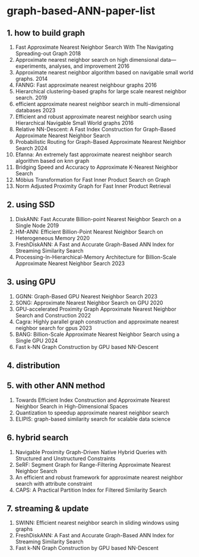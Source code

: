 # graph-based-ANN-paper-list

## 1. how to build graph

1. Fast Approximate Nearest Neighbor Search With The Navigating Spreading-out Graph 2018
2. Approximate nearest neighbor search on high dimensional data—experiments, analyses, and improvement 2016
3. Approximate nearest neighbor algorithm based on navigable small world graphs. 2014
4. FANNG: Fast approximate nearest neighbour graphs 2016
5. Hierarchical clustering-based graphs for large scale nearest neighbor search. 2019
6. efficient approximate nearest neighbor search in multi-dimensional databases 2023
7.  Efficient and robust approximate nearest neighbor search using Hierarchical Navigable Small World graphs 2016
8. Relative NN-Descent: A Fast Index Construction for Graph-Based Approximate Nearest Neighbor Search
9. Probabilistic Routing for Graph-Based Approximate Nearest Neighbor Search 2024
10. Efanna: An extremely fast approximate nearest neighbor search algorithm based on knn graph
11. Bridging Speed and Accuracy to Approximate K-Nearest Neighbor Search
12. Möbius Transformation for Fast Inner Product Search on Graph
13. Norm Adjusted Proximity Graph for Fast Inner Product Retrieval

## 2. using SSD

1. DiskANN: Fast Accurate Billion-point Nearest Neighbor Search on a Single Node 2019
2. HM-ANN: Efficient Billion-Point Nearest Neighbor Search on Heterogeneous Memory 2020
3. FreshDiskANN: A Fast and Accurate Graph-Based ANN Index for Streaming Similarity Search
4. Processing-In-Hierarchical-Memory Architecture for Billion-Scale Approximate Nearest Neighbor Search 2023

## 3. using GPU

1. GGNN: Graph-Based GPU Nearest Neighbor Search 2023
2. SONG: Approximate Nearest Neighbor Search on GPU 2020
3. GPU-accelerated Proximity Graph Approximate Nearest Neighbor Search and Construction 2022
4. Cagra: Highly parallel graph construction and approximate nearest neighbor search for gpus 2023
5. BANG: Billion-Scale Approximate Nearest Neighbor Search using a Single GPU 2024
6. Fast k-NN Graph Construction by GPU based NN-Descent

## 4. distribution

## 5. with other ANN method

1. Towards Efficient Index Construction and Approximate Nearest Neighbor Search in High-Dimensional Spaces
2. Quantization to speedup approximate nearest neighbor search
3. ELIPIS: graph-based similarity search for scalable data science

## 6. hybrid search

1. Navigable Proximity Graph-Driven Native Hybrid Queries with Structured and Unstructured Constraints
2. SeRF: Segment Graph for Range-Filtering Approximate Nearest Neighbor Search
3. An efficient and robust framework for approximate nearest neighbor search with attribute constraint
4. CAPS: A Practical Partition Index for Filtered Similarity Search

## 7. streaming & update

1. SWINN: Efficient nearest neighbor search in sliding windows using graphs
2. FreshDiskANN: A Fast and Accurate Graph-Based ANN Index for Streaming Similarity Search
3. Fast k-NN Graph Construction by GPU based NN-Descent



